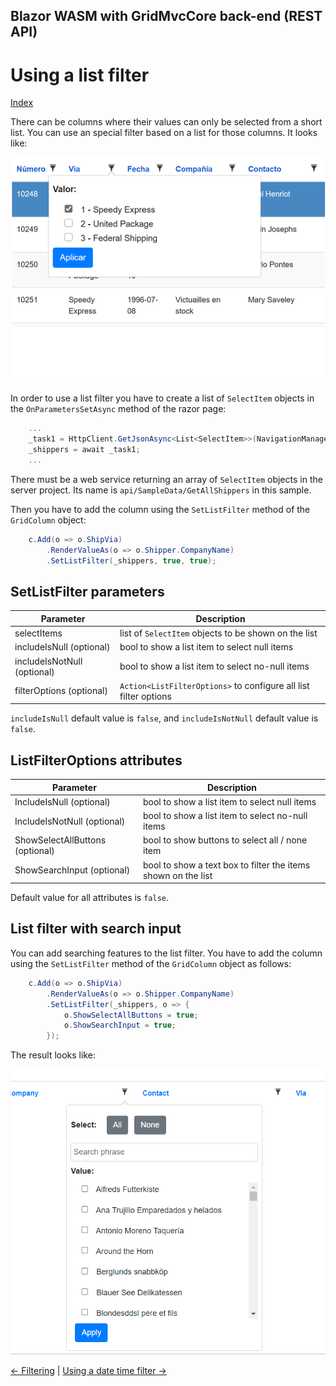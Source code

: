 ## Blazor WASM with GridMvcCore back-end (REST API)

# Using a list filter

[Index](Documentation.md)

There can be columns where their values can only be selected from a short list. 
You can use an special filter based on a list for those columns. 
It looks like:

![](../images/List_filter.png)

In order to use a list filter you have to create a list of ```SelectItem``` objects in the ```OnParametersSetAsync``` method of the razor page:

```c#
    ...
    _task1 = HttpClient.GetJsonAsync<List<SelectItem>>(NavigationManager.BaseUri + $"api/SampleData/GetAllShippers");
    _shippers = await _task1;
    ...
``` 

There must be a web service returning an array of ```SelectItem``` objects in the server project. Its name is ```api/SampleData/GetAllShippers``` in this sample.

Then you have to add the column using the ```SetListFilter``` method of the ```GridColumn``` object:
```c#
    c.Add(o => o.ShipVia)
        .RenderValueAs(o => o.Shipper.CompanyName)
        .SetListFilter(_shippers, true, true);
``` 

## SetListFilter parameters

Parameter | Description 
--------- | -----------
selectItems | list of ```SelectItem``` objects to be shown on the list
includeIsNull (optional) | bool to show a list item to select null items
includeIsNotNull (optional) | bool to show a list item to select no-null items
filterOptions (optional) | ```Action<ListFilterOptions>``` to configure all list filter options

```includeIsNull``` default value is ```false```, and ```includeIsNotNull``` default value is ```false```.

## ListFilterOptions attributes

Parameter | Description
--------- | -----------
IncludeIsNull (optional) | bool to show a list item to select null items
IncludeIsNotNull (optional) | bool to show a list item to select no-null items
ShowSelectAllButtons (optional) | bool to show buttons to select all / none item
ShowSearchInput (optional) | bool to show a text box to filter the items shown on the list

Default value for all attributes is ```false```.

## List filter with search input

You can add searching features to the list filter. You have to add the column using the ```SetListFilter``` method of the ```GridColumn``` object as follows:
```c#
    c.Add(o => o.ShipVia)
        .RenderValueAs(o => o.Shipper.CompanyName)
        .SetListFilter(_shippers, o => {
            o.ShowSelectAllButtons = true;
            o.ShowSearchInput = true;
        });
```

The result looks like:

![](../images/List_filter_with_search.png)

[<- Filtering](Filtering.md) | [Using a date time filter ->](Using_datetime_filter.md)